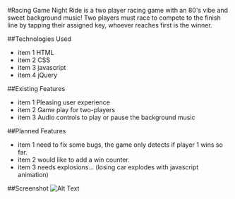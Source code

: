 #Racing Game
Night Ride is a two player racing game with an 80's vibe and sweet background music! Two players must race to compete to the finish line by tapping their assigned key, whoever reaches first is the winner.

##Technologies Used

* item 1 HTML
* item 2 CSS
* item 3 javascript
* item 4 jQuery

##Existing Features

* item 1 Pleasing user experience
* item 2 Game play for two-players
* item 3 Audio controls to play or pause the background music

##Planned Features

* item 1 need to fix some bugs, the game only detects if player 1 wins so far.
* item 2 would like to add a win counter.
* item 3 needs explosions... (losing car explodes with javascript animation)

##Screenshot
![Alt Text](https://github.com/Srhbnnstr/project-00/blob/master/screenshot.jpg "screenshot")
